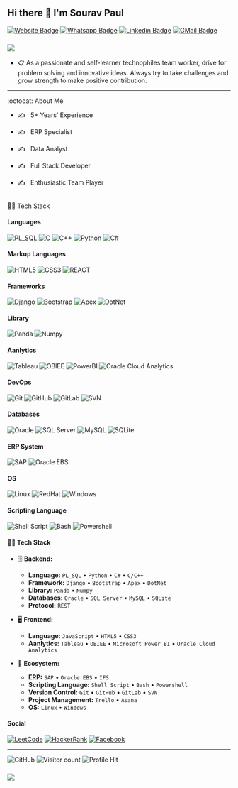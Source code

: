 ## Hi there :wave:	 I'm Sourav Paul

  [![Website Badge](https://img.shields.io/badge/Website-3b5998?style=flat-square&logo=google-chrome&logoColor=white)](https://souravrrp.github.io/)
  [![Whatsapp Badge](https://img.shields.io/badge/WhatsApp-25D366?style=flat-square&logo=whatsapp&logoColor=white)](https://wa.me/01749797777)
  [![Linkedin Badge](https://img.shields.io/badge/-LinkedIn-0e76a8?style=flat-square&logo=Linkedin&logoColor=white)](https://www.linkedin.com/in/souravrrp/)
  [![GMail Badge](https://img.shields.io/badge/Gmail-D14836?style=flat-square&logo=gmail&logoColor=white)](mailto:souravpaulcse@gmail.com)
<h3>
  <a href="https://github.com/souravrrp/souravrrp/blob/main/Sourav%20Paul%20%40Singer%20BD%20Ltd.pdf"><img src="https://img.shields.io/badge/Resume-000000?style=flat-square&logo=notion&logoColor=white"/></a>
</h3>
  
- :clipboard: As a passionate and self-learner technophiles team worker, drive for problem solving and innovative ideas. Always try to take challenges and grow strength to make positive contribution.
<hr>

 :octocat: About Me

- :writing_hand:	 &nbsp; 5+ Years’ Experience

- :writing_hand:	 &nbsp; ERP Specialist

- :writing_hand:	 &nbsp; Data Analyst 

- :writing_hand:	 &nbsp; Full Stack Developer

- :writing_hand:	 &nbsp; Enthusiastic Team Player


##
:man_technologist: Tech Stack


#### Languages
![PL_SQL](https://img.shields.io/badge/PLSQL-F80000?style=flat-square&logo=oracle&logoColor=black)
![C](https://img.shields.io/badge/C-00599C?style=flat-square&logo=c&logoColor=white)
![C++](https://img.shields.io/badge/C++-%2300599C.svg?style=flat-square&logo=c%2B%2B&logoColor=white)
[![Python](https://img.shields.io/badge/Python-FFD43B?style=flat-square&logo=python&logoColor=blue)](https://www.python.org/)
![C#](https://img.shields.io/badge/C%23-239120?style=flat-square&logo=c-sharp&logoColor=white)

#### Markup Languages
![HTML5](https://img.shields.io/badge/HTML5-%23E34F26.svg?style=flat-square&logo=html5&logoColor=white)
![CSS3](https://img.shields.io/badge/CSS3-%231572B6.svg?style=flat-square&logo=css3&logoColor=white)
![REACT](https://img.shields.io/badge/React-20232A?style=flat-square&logo=react&logoColor=61DAFB)

#### Frameworks
![Django](https://img.shields.io/badge/Django-092E20?style=flat-square&logo=django&logoColor=green)
![Bootstrap](https://img.shields.io/badge/Bootstrap-563D7C?style=flat-square&logo=bootstrap&logoColor=white)
![Apex](https://img.shields.io/badge/apex-ff1709?style=flat-square&logo=angular&logoColor=white)
![DotNet](https://img.shields.io/badge/.NET-512BD4?style=flat-square&logo=dotnet&logoColor=white)

#### Library
![Panda](https://img.shields.io/badge/Pandas-2C2D72?style=flat-square&logo=pandas&logoColor=white)
![Numpy](https://img.shields.io/badge/Numpy-777BB4?style=flat-square&logo=numpy&logoColor=white)

#### Aanlytics
![Tableau](https://img.shields.io/badge/Tableau-E97627?style=flat-square&logo=Tableau&logoColor=white)
![OBIEE](https://img.shields.io/badge/OBIEE-0078D7?style=flat-square&logo=Cloudflare&logoColor=white)
![PowerBI](https://img.shields.io/badge/PowerBI-F2C811?style=flat-square&logo=Power%20BI&logoColor=white)
![Oracle Cloud Analytics](https://img.shields.io/badge/Oracle_Cloud_Analytics-F80000?style=flat-square&logo=iCloud&logoColor=white)

#### DevOps
![Git](https://img.shields.io/badge/GIT-E44C30?style=flat-square&logo=git&logoColor=white)
![GitHub](https://img.shields.io/badge/GitHub-100000?style=flat-square&logo=github&logoColor=white)
![GitLab](https://img.shields.io/badge/GitLab-330F63?style=flat-square&logo=gitlab&logoColor=white)
![SVN](https://img.shields.io/badge/SVN-319795?style=flat-square&logo=chakra-ui&logoColor=white)

#### Databases
![Oracle](https://img.shields.io/badge/Oracle-F80000?style=flat-square&logo=oracle&logoColor=white)
![SQL Server](https://img.shields.io/badge/Microsoft%20SQL%20Server-CC2927?style=flat-square&logo=microsoft%20sql%20server&logoColor=white)
![MySQL](https://img.shields.io/badge/MySQL-%2300f.svg?style=flat-square&logo=mysql&logoColor=white)
![SQLite](https://img.shields.io/badge/SQLite-%2307405e.svg?style=flat-square&logo=sqlite&logoColor=white)

#### ERP System
![SAP](https://img.shields.io/badge/SAP-0FAAFF?style=flat-square&logo=sap&logoColor=white)
![Oracle EBS](https://img.shields.io/badge/Oracle_EBS-557C94?style=flat-square&logo=oracle&logoColor=black)

#### OS
![Linux](https://img.shields.io/badge/Linux-FCC624?style=flat-square&logo=linux&logoColor=black)
![RedHat](https://img.shields.io/badge/Red%20Hat-EE0000?style=flat-square&logo=redhat&logoColor=white)
![Windows](https://img.shields.io/badge/Windows-0078D6?style=flat-square&logo=windows&logoColor=white)

#### Scripting Language
![Shell Script](https://img.shields.io/badge/Shell_Script-121011?style=flat-square&logo=gnu-bash&logoColor=white)
![Bash](https://img.shields.io/badge/GNU%20Bash-4EAA25?style=flat-square&logo=GNU%20Bash&logoColor=white)
![Powershell](https://img.shields.io/badge/Powershell-5391FE?style=flat-square&logo=powershell&logoColor=white)


#### :man_technologist: Tech Stack

- 🗄️ **Backend:**

  - **Language:** `PL_SQL` • `Python` • `C#` • `C/C++` 
  - **Framework:** `Django` • `Bootstrap` • `Apex` • `DotNet`
  - **Library:** `Panda` • `Numpy`
  - **Databases:** `Oracle` • `SQL Server` • `MySQL` • `SQLite`
  - **Protocol:** `REST`

- 🖥 **Frontend:**

  - **Language:** `JavaScript` • `HTML5` • `CSS3`
  - **Aanlytics:** `Tableau` • `OBIEE` • `Microsoft Power BI` • `Oracle Cloud Analytics`

- 🎡 **Ecosystem:**
  - **ERP:** `SAP` • `Oracle EBS` • `IFS`
  - **Scripting Language:** `Shell Script` • `Bash` • `Powershell`
  - **Version Control:** `Git` • `GitHub` • `GitLab` • `SVN`
  - **Project Management:** `Trello` • `Asana`
  - **OS:** `Linux` • `Windows`


<!--##-->
<!--&nbsp;&nbsp;&nbsp;&nbsp;&nbsp;[![Sourav's top languages](https://github-readme-stats.vercel.app/api/top-langs/?username=souravrrp&theme=lightgrey)](https://github.com/souravrrp)-->
<!--&nbsp; &nbsp;&nbsp;[![Sourav's github streak](https://github-readme-streak-stats.herokuapp.com/?user=souravrrp&theme=yellowgreen)](https://github.com/souravrrp)-->


<!--##-->
#### Social 
[![LeetCode](https://img.shields.io/badge/-LeetCode-FFA116?style=flat-square&logo=LeetCode&logoColor=black)](https://leetcode.com/souravrrp/)
[![HackerRank](https://img.shields.io/badge/-Hackerrank-2EC866?style=flat-square&logo=HackerRank&logoColor=white)](https://www.hackerrank.com/souravrrp)
[![Facebook](https://img.shields.io/badge/Facebook-1877F2?style=flat-square&logo=facebook&logoColor=white)](https://www.facebook.com/souravrrp/)
<!--![UpWork](https://img.shields.io/badge/UpWork-6FDA44?style=flat-square&logo=Upwork&logoColor=white)-->

<hr>

![GitHub](https://img.shields.io/github/followers/souravrrp?style=social)
![Visitor count](https://visitor-badge.laobi.icu/badge?page_id=souravrrp.souravrrp)
![Profile Hit](https://hits.seeyoufarm.com/api/count/incr/badge.svg?url=https%3A%2F%2Fgithub.com%2F{souravrrp}1212%2Fhit-counter)


<h3>
  <a href="https://github.com/souravrrp/souravrrp/blob/main/Sourav%20Paul%20%40Singer%20BD%20Ltd.pdf"><img src="https://img.shields.io/badge/Resume-Download%20resume%20here-orange"/></a>
 </h3>
